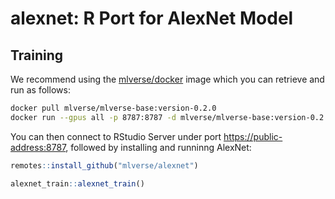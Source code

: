 alexnet: R Port for AlexNet Model
================

## Training

We recommend using the
[mlverse/docker](https://github.com/mlverse/docker) image which you can
retrieve and run as follows:

``` bash
docker pull mlverse/mlverse-base:version-0.2.0
docker run --gpus all -p 8787:8787 -d mlverse/mlverse-base:version-0.2.0
```

You can then connect to RStudio Server under port
<https://public-address:8787>, followed by installing and runninng
AlexNet:

``` r
remotes::install_github("mlverse/alexnet")

alexnet_train::alexnet_train()
```
